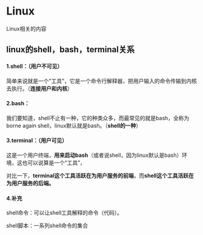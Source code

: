 # Linux
Linux相关的内容

## linux的shell，bash，terminal关系

#### 1.shell：（用户不可见）

简单来说就是一个"工具"，它是一个命令行解释器，把用户输入的命令传输到内核去执行。（**连接用户和内核**）

#### 2.bash：

我们要知道，shell不止有一种，它的种类众多，而最常见的就是bash，全称为borne again shell，linux默认就是bash。（**shell的一种**）

#### 3.terminal：（用户可见）

这是一个用户终端，**用来启动bash**（或者说shell，因为linux默认是bash）环境，这也可以说算是一个“工具”，

对比一下，**terminal这个工具活跃在为用户服务的前端**，而**shell这个工具活跃在为用户服务的后端。**

#### 4.补充

shell命令：可以让shell工具解释的命令（代码）。

shell脚本：一系列shell命令的集合
